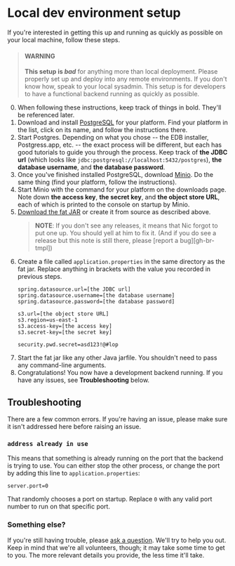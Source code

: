 # Local dev environment setup

If you're interested in getting this up and running as quickly as possible on
your local machine, follow these steps.

>   #### WARNING
>   **This setup is *bad*** for anything more than local deployment. Please
    properly set up and deploy into any remote environments. If you don't know
    how, speak to your local sysadmin. This setup is for developers to have a
    functional backend running as quickly as possible.

0.  When following these instructions, keep track of things in bold. They'll
    be referenced later.
1.  Download and install [PostgreSQL][postgres-dl] for your platform. Find
    your platform in the list, click on its name, and follow the instructions
    there.
2.  Start Postgres. Depending on what you chose -- the EDB installer,
    Postgress.app, etc. -- the exact process will be different, but each has
    good tutorials to guide you through the process. Keep track of **the
    JDBC url** (which looks like `jdbc:postgresql://localhost:5432/postgres`),
    **the database username**, and **the database password**.
3.  Once you've finished installed PostgreSQL, download [Minio][minio-dl]. Do
    the same thing (find your platform, follow the instructions).
4.  Start Minio with the command for your platform on the downloads page. Note
    down **the access key**, **the secret key**, and **the object store URL**,
    each of which is printed to the console on startup by Minio.
5.  [Download the fat JAR][fat-jar] or create it from source as described
    above.
    >   **NOTE**: If you don't see any releases, it means that Nic forgot to
        put one up. You should yell at him to fix it. (And if you do see a
        release but this note is still there, please
        [report a bug][gh-br-tmpl])
6.  Create a file called `application.properties` in the same directory as the
    fat jar. Replace anything in brackets with the value you recorded in
    previous steps.
    ```properties
    spring.datasource.url=[the JDBC url]
    spring.datasource.username=[the database username]
    spring.datasource.password=[the database password]
    
    s3.url=[the object store URL]
    s3.region=us-east-1
    s3.access-key=[the access key]
    s3.secret-key=[the secret key]
    
    security.pwd.secret=asd123!@#lop
    ```
7.  Start the fat jar like any other Java jarfile. You shouldn't need to pass
    any command-line arguments.
8.  Congratulations! You now have a development backend running. If you have
    any issues, see **Troubleshooting** below.

## Troubleshooting

There are a few common errors. If you're having an issue, please make sure it
isn't addressed here before raising an issue.

### `address already in use`

This means that something is already running on the port that the backend is
trying to use. You can either stop the other process, or change the port by
adding this line to `application.properties`:

```properties
server.port=0
```

That randomly chooses a port on startup. Replace `0` with any valid port
number to run on that specific port.

### Something else?

If you're still having trouble, please [ask a question][ask-question]. We'll
try to help you out. Keep in mind that we're all volunteers, though; it may
take some time to get to you. The more relevant details you provide, the less
time it'll take.

 [fat-jar]: https://github.com/Comic-ConMuseum/fan-curation-spring/releases/latest
 [minio]: https://minio.io/
 [minio-dl]: https://www.minio.io/downloads.html
 [postgres]: https://www.postgresql.org/
 [postgres-dl]: https://www.postgresql.org/download
 [ask-question]: https://github.com/Comic-ConMuseum/fan-curation-spring/issues/new?labels=question
